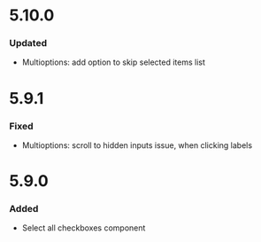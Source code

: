 # 5.10.0

### Updated
- Multioptions: add option to skip selected items list

#

# 5.9.1

### Fixed
- Multioptions: scroll to hidden inputs issue, when clicking labels

#

# 5.9.0

### Added
- Select all checkboxes component

#